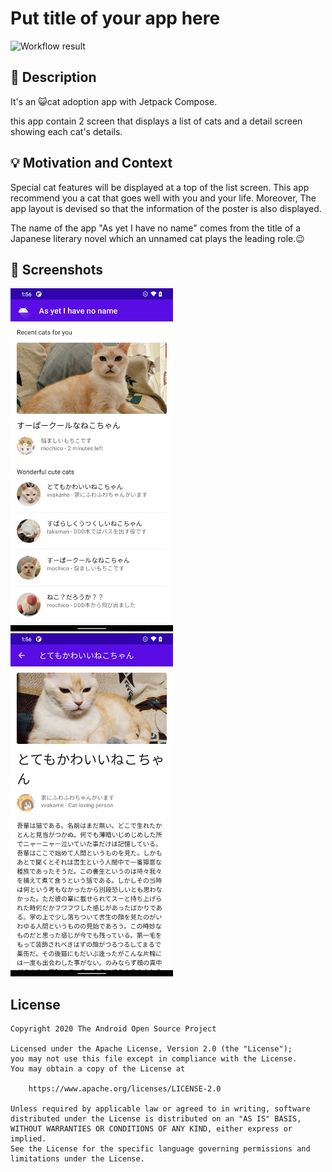# Put title of your app here

<!--- Replace <OWNER> with your Github Username and <REPOSITORY> with the name of your repository. -->
<!--- You can find both of these in the url bar when you open your repository in github. -->
![Workflow result](https://github.com/mhidaka/android-dev-challenge-compose/workflows/Check/badge.svg)


## :scroll: Description
It's an 😺cat adoption app with Jetpack Compose. 

this app contain 2 screen that displays a list of cats and a detail screen showing each cat's details. 


## :bulb: Motivation and Context
Special cat features will be displayed at a top of the list screen. This app recommend you a cat that goes well with you and your life. Moreover, The app layout is devised so that the information of the poster is also displayed.

The name of the app "As yet I have no name" comes from the title of a Japanese literary novel which an unnamed cat plays the leading role.😉

## :camera_flash: Screenshots
<!-- You can add more screenshots here if you like -->
<img src="/results/screenshot_1.png" width="260">&emsp;<img src="/results/screenshot_2.png" width="260">


## License
```
Copyright 2020 The Android Open Source Project

Licensed under the Apache License, Version 2.0 (the "License");
you may not use this file except in compliance with the License.
You may obtain a copy of the License at

    https://www.apache.org/licenses/LICENSE-2.0

Unless required by applicable law or agreed to in writing, software
distributed under the License is distributed on an "AS IS" BASIS,
WITHOUT WARRANTIES OR CONDITIONS OF ANY KIND, either express or implied.
See the License for the specific language governing permissions and
limitations under the License.
```